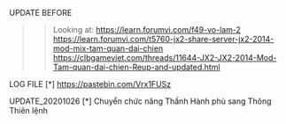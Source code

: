 UPDATE BEFORE
>>	Looking at: https://learn.forumvi.com/f49-vo-lam-2
>>	https://learn.forumvi.com/t5760-jx2-share-server-jx2-2014-mod-mix-tam-quan-dai-chien
>>	https://clbgameviet.com/threads/11644-JX2-JX2-2014-Mod-Tam-quan-dai-chien-Reup-and-updated.html

LOG FILE
[*] https://pastebin.com/Vrx1FUSz

UPDATE_20201026	
[*]	Chuyển chức năng Thầnh Hành phù sang Thông Thiên lệnh

